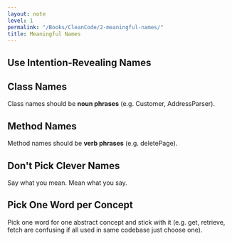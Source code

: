 ```yaml
---
layout: note
level: 1
permalink: "/Books/CleanCode/2-meaningful-names/"
title: Meaningful Names
---
```


##  Use Intention-Revealing Names

##  Class Names

Class names should be **noun phrases** (e.g. Customer, AddressParser).

##  Method Names

Method names should be **verb phrases** (e.g. deletePage).

##  Don't Pick Clever Names

Say what you mean. Mean what you say.

##  Pick One Word per Concept

Pick one word for one abstract concept and stick with it (e.g. get, retrieve, fetch are confusing if all used in same
codebase just choose one).

